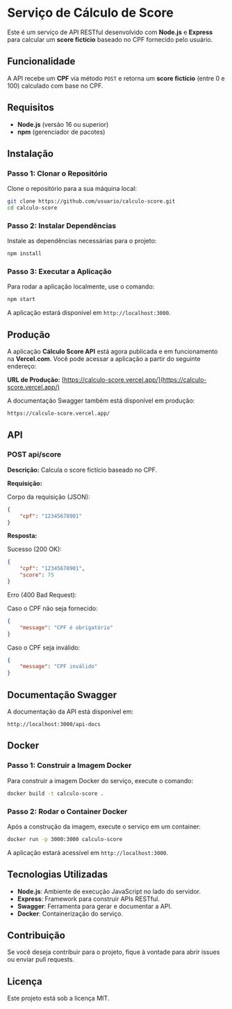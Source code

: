 # Serviço de Cálculo de Score

Este é um serviço de API RESTful desenvolvido com **Node.js** e **Express** para calcular um **score fictício** baseado no CPF fornecido pelo usuário.

## Funcionalidade

A API recebe um **CPF** via método `POST` e retorna um **score fictício** (entre 0 e 100) calculado com base no CPF.

## Requisitos

- **Node.js** (versão 16 ou superior)
- **npm** (gerenciador de pacotes)

## Instalação

### Passo 1: Clonar o Repositório

Clone o repositório para a sua máquina local:

```bash
git clone https://github.com/usuario/calculo-score.git
cd calculo-score
```

### Passo 2: Instalar Dependências

Instale as dependências necessárias para o projeto:

```bash
npm install
```

### Passo 3: Executar a Aplicação

Para rodar a aplicação localmente, use o comando:

```bash
npm start
```

A aplicação estará disponível em `http://localhost:3000`.

## Produção

A aplicação **Cálculo Score API** está agora publicada e em funcionamento na **Vercel.com**. Você pode acessar a aplicação a partir do seguinte endereço:

**URL de Produção:** [https://calculo-score.vercel.app/](https://calculo-score.vercel.app/)

A documentação Swagger também está disponível em produção:

```
https://calculo-score.vercel.app/
```

## API

### POST api/score

**Descrição:** Calcula o score fictício baseado no CPF.

**Requisição:**

Corpo da requisição (JSON):

```json
{
    "cpf": "12345678901"
}
```

**Resposta:**

Sucesso (200 OK):

```json
{
    "cpf": "12345678901",
    "score": 75
}
```

Erro (400 Bad Request):

Caso o CPF não seja fornecido:

```json
{
    "message": "CPF é obrigatório"
}
```

Caso o CPF seja inválido:

```json
{
    "message": "CPF inválido"
}
```

## Documentação Swagger

A documentação da API está disponível em:

```
http://localhost:3000/api-docs
```

## Docker

### Passo 1: Construir a Imagem Docker

Para construir a imagem Docker do serviço, execute o comando:

```bash
docker build -t calculo-score .
```

### Passo 2: Rodar o Container Docker

Após a construção da imagem, execute o serviço em um container:

```bash
docker run -p 3000:3000 calculo-score
```

A aplicação estará acessível em `http://localhost:3000`.

## Tecnologias Utilizadas

- **Node.js**: Ambiente de execução JavaScript no lado do servidor.
- **Express**: Framework para construir APIs RESTful.
- **Swagger**: Ferramenta para gerar e documentar a API.
- **Docker**: Containerização do serviço.

## Contribuição

Se você deseja contribuir para o projeto, fique à vontade para abrir issues ou enviar pull requests.

## Licença

Este projeto está sob a licença MIT.
